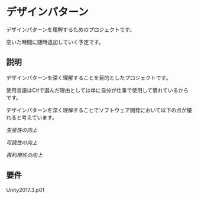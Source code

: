 デザインパターン
====

デザインパターンを理解するためのプロジェクトです。

空いた時間に随時追加していく予定です。

## 説明
デザインパターンを深く理解することを目的としたプロジェクトです。

使用言語はC#で選んだ理由としては単に自分が仕事で使用して慣れているからです。

デザインパターンを深く理解することでソフトウェア開発において以下の点が優れると考えています。

*生産性の向上*

*可読性の向上*

*再利用性の向上*

## 要件
Unity2017.3.p01
